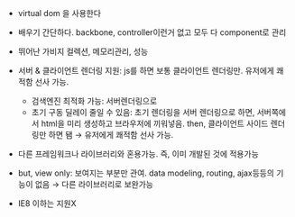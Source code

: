 - virtual dom 을 사용한다
- 배우기 간단하다. backbone, controller이런거 없고  모두 다 component로 관리
- 뛰어난 가비지 컬렉션, 메모리관리, 성능
- 서버 & 클라이언트 렌더링 지원: js를 하면 보통 클라이언트 렌더링만. 유저에게 쾌적함 선사 가능.
    - 검색엔진 최적화 가능: 서버렌더링으로
    - 초기 구동 딜레이 줄일 수 있음: 초기 렌더링을 서버 렌더링으로 하면, 서버쪽에서 html을 미리 생성하고 브라우저에 끼워넣음. then, 클라이언트 사이드 렌더링만 하면 됌 → 유저에게 쾌적함 선사 가능.

- 다른 프레임워크나 라이브러리와 혼용가능. 즉, 이미 개발된 것에 적용가능
- but, view only: 보여지는 부분만 관여. data modeling, routing, ajax등등의 기능이 없음 → 다른 라이브러리로 보완가능
- IE8 이하는 지원X